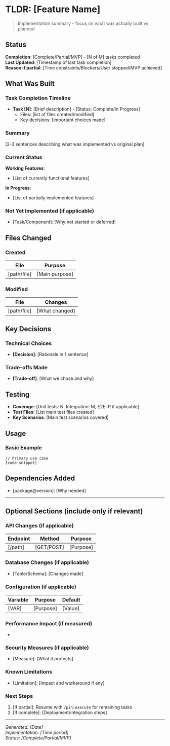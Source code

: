 # TLDR: [Feature Name]

> Implementation summary - focus on what was actually built vs planned

## Status

**Completion**: [Complete/Partial/MVP] - [N of M] tasks completed  
**Last Updated**: [Timestamp of last task completion]  
**Reason if partial**: [Time constraints/Blockers/User stopped/MVP achieved]

## What Was Built

### Task Completion Timeline
<!-- Generated when implementation stops: Lists all completed tasks -->
- **Task [N]**: [Brief description] - [Status: Complete/In Progress]
  - Files: [list of files created/modified]
  - Key decisions: [important choices made]

### Summary
[2-3 sentences describing what was implemented vs original plan]

### Current Status
**Working Features**:
- [List of currently functional features]

**In Progress**:
- [List of partially implemented features]

### Not Yet Implemented (if applicable)
- [Task/Component]: [Why not started or deferred]

## Files Changed

### Created
| File | Purpose |
|------|---------|
| [path/file] | [Main purpose] |

### Modified  
| File | Changes |
|------|---------|
| [path/file] | [What changed] |

## Key Decisions

### Technical Choices
- **[Decision]**: [Rationale in 1 sentence]

### Trade-offs Made
- **[Trade-off]**: [What we chose and why]

## Testing

- **Coverage**: [Unit tests: N, Integration: M, E2E: P if applicable]
- **Test Files**: [List main test files created]
- **Key Scenarios**: [Main test scenarios covered]

## Usage

### Basic Example
```[language]
// Primary use case
[code snippet]
```

## Dependencies Added
- [package@version]: [Why needed]

---

## Optional Sections (include only if relevant)

### API Changes (if applicable)
| Endpoint | Method | Purpose |
|----------|--------|---------|
| [/path] | [GET/POST] | [Purpose] |

### Database Changes (if applicable)
- [Table/Schema]: [Changes made]

### Configuration (if applicable)
| Variable | Purpose | Default |
|----------|---------|---------|
| [VAR] | [Purpose] | [Value] |

### Performance Impact (if measured)
- [Metric]: [Impact]

### Security Measures (if applicable)
- [Measure]: [What it protects]

### Known Limitations
- [Limitation]: [Impact and workaround if any]

### Next Steps
1. [If partial]: Resume with `/pin:execute` for remaining tasks
2. [If complete]: [Deployment/integration steps]

---

*Generated: [Date]*  
*Implementation: [Time period]*  
*Status: [Complete/Partial/MVP]*